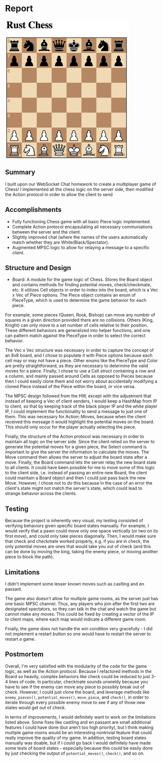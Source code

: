 # Report

![alt text](https://github.com/dzhang55/rust-chess/raw/master/chess.png "Chess")

## Summary

I built upon our WebSocket Chat homework to create a multiplayer game of Chess!
I implemented all the chess logic on the server side, then modified the Action
protocol in order to allow the client to send 

## Accomplishments

* Fully functioning Chess game with all basic Piece logic implemented.
* Complete Action protocol encapsulating all necessary communiations between
the server and the client.
* Slightly improved chat (where the names of the users automatically match
whether they are White/Black/Spectator).
* Augmented MPSC logic to allow for relaying a message to a specific client.

## Structure and Design

* Board:
A module for the game logic of Chess. Stores the Board object and contains
methods for finding potential moves, check/checkmate, etc. It utilizes Cell
objects in order to index into the board, which is a Vec x Vec of Piece
options. The Piece object contains an enum of PieceType, which is used to
determine the game behavior for each piece. 

For example, some pieces (Queen, Rook, Bishop) can move any number of squares
in a given direction provided there are no collisions. Others (King, Knight)
can only move to a set number of cells relative to their position. These
different behaviors are generalized into helper functions, and one can pattern
match against the PieceType in order to select the correct behavior.

The Vec x Vec structure was necessary in order to capture the concept of an 
8x8 board, and I chose to populate it with Piece options because each cell
may or may not have a piece. Other enums like the PieceType and Color are 
pretty straightforward, as they are necessary to determine the valid moves
for a piece. Finally, I chose to use a Cell struct containing a row and a
column, and mainly passed around Cells as opposed to Pieces because then I
could easily clone them and not worry about accidentally modifying a cloned
Piece instead of the Piece within the board, or vice versa.

The MPSC design followed from the HW, except with the adjustment that instead
of keeping a Vec of client senders, I would keep a HashMap from IP to client, 
so that by keeping track of the black player IP and the white player IP, I 
could implement the functionality to send a message to just one of them. This
was necessary for Action::Moves, because when the client received this message
it would highlight the potential moves on the board. This should only occur
for the player actually selecting the piece. 

Finally, the structure of the Action protocol was necessary in order to maintain
all logic on the server side. Since the client relied on the server to generate
the potential moves for a given piece, the Select command is important to give 
the server the information to calculate the moves. The Move command then allows 
the server to adjust the board state after a move. Finally, the Board command 
lets the server relay the new board state to all clients. It could have
been possible for me to move some of this logic to the client side, i.e. 
instead of passing an entire new Board, the client could maintain a Board object
and then I could just pass back the new Move. However, I chose not to do this
because in the case of an error the client's state might not match the server's
state, which could lead to strange behavior across the clients.

## Testing

Because the project is inherently very visual, my testing consisted of verifying
behaviors given specific board states manually. For example, I would verify that 
a pawn could move only one space vertically (or two on its first move), and
could only take pieces diagonally. Then, I would make sure that check and
checkmate worked properly, e.g. if you are in check, the only potential moves
are ones that would take you out of check (and this can be done by moving the
king, taking the enemy piece, or moving another piece to block the path). 

## Limitations

I didn't implement some lesser known moves such as castling and en passant.

The game also doesn't allow for multiple game rooms, as the server just has 
one basic MPSC channel. Thus, any players who join after the first two are 
designated spectators, so they can talk in the chat and watch the game but
cannot make any moves. This could be fixed by creating a vector of the IP
to client maps, where each map would indicate a different game room.

Finally, the game does not handle the win condition very gracefully - I did not
implement a restart button so one would have to restart the server to restart
a game.

## Postmortem

Overall, I'm very satisfied with the modularity of the code for the game logic,
as well as the Action protocol. Because I refactored methods in the Board
so heavily, complex behaviors like check could be reduced to just 3-4 lines of
code. In particular, checkmate sounds unwieldy because you have to see if the
enemy can move any piece to possibly break out of check. However, I could just
clone the board, and leverage methods like `enemy_pieces()`,
`potential_moves()`, `move_piece`, and `check()`, in order to iterate through
every possible enemy move to see if any of those new states would get out of
check.

In terms of improvements, I would definitely want to work on the limitations
listed above. Some fixes like castling and en passant are small additional
features I could have done (but aren't too high priority), but I think making
multiple game rooms would be an interesting nontrivial feature that could really
improve the quality of my game. In addition, testing board states manually
was doable, but if I could go back I would definitely have made some tests of 
board states - especially because this could be easily done by just checking
the output of `potential_moves()`, `check()`, and so on.
